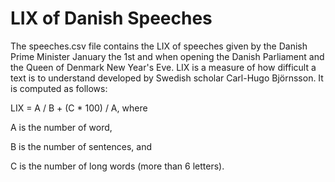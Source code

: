 LIX of Danish Speeches
========
The speeches.csv file contains the LIX of speeches given by the Danish Prime Minister January the 1st and when opening the Danish Parliament and the Queen of Denmark New Year's Eve. LIX is a measure of how difficult a text is to understand developed by Swedish scholar Carl-Hugo Björnsson. It is computed as follows:

LIX = A / B + (C * 100) / A, where

A is the number of word,

B is the number of sentences, and

C is the number of long words (more than 6 letters).
